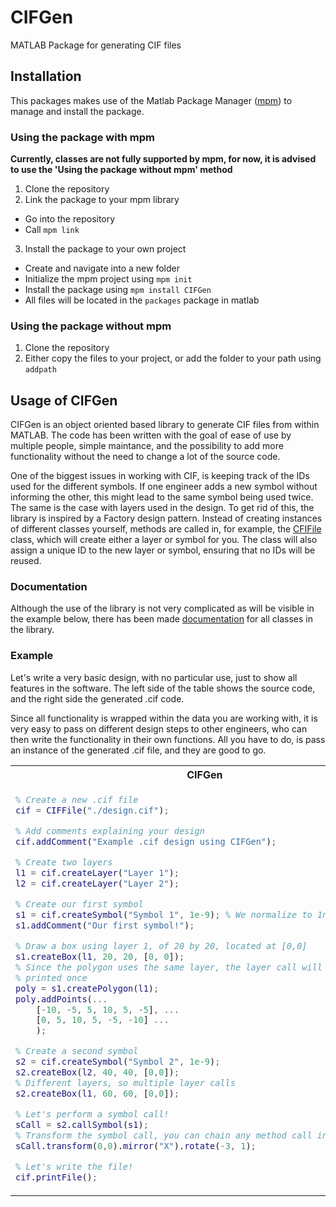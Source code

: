 # CIFGen
MATLAB Package for generating CIF files

## Installation
This packages makes use of the Matlab Package Manager ([mpm](https://github.com/Gangrrio99/mpm)) to manage and install the package. 

### Using the package with mpm
**Currently, classes are not fully supported by mpm, for now, it is advised to use the 'Using the package without mpm' method**
1. Clone the repository
2. Link the package to your mpm library
  - Go into the repository
  - Call `mpm link`
3. Install the package to your own project
  - Create and navigate into a new folder
  - Initialize the mpm project using `mpm init`
  - Install the package using `mpm install CIFGen`
  - All files will be located in the `packages` package in matlab

### Using the package without mpm
1. Clone the repository
2. Either copy the files to your project, or add the folder to your path using `addpath`

## Usage of CIFGen
CIFGen is an object oriented based library to generate CIF files from within MATLAB. The code has been written with the goal of ease of use by multiple people, 
simple maintance, and the possibility to add more functionality without the need to change a lot of the source code.

One of the biggest issues in working with CIF, is keeping track of the IDs used for the different symbols. If one engineer adds a new symbol without informing the other, 
this might lead to the same symbol being used twice. The same is the case with layers used in the design. To get rid of this, the library is inspired by a Factory design pattern. Instead of creating instances of different classes yourself, methods are called in, for example, the [CFIFile](./documentation/CIFFile.md) class, which will create either a layer or symbol for you. The class will also assign a unique ID to the new layer or symbol, ensuring that no IDs will be reused.

### Documentation
Although the use of the library is not very complicated as will be visible in the example below, there has been made [documentation](./documentation/documentation.md) for all classes in the library.

### Example
Let's write a very basic design, with no particular use, just to show all features in the software. The left side of the table shows the source code, and the right side the generated .cif code. 

Since all functionality is wrapped within the data you are working with, it is very easy to pass on different design steps to other engineers, who can then write the functionality in their own functions. All you have to do, is pass an instance of the generated .cif file, and they are good to go.

<table>
<tr>
<th>CIFGen</th>
<th>.cif</th>
</tr>
<tr>
<td>

```matlab
% Create a new .cif file
cif = CIFFile("./design.cif");

% Add comments explaining your design
cif.addComment("Example .cif design using CIFGen");

% Create two layers
l1 = cif.createLayer("Layer 1");
l2 = cif.createLayer("Layer 2");

% Create our first symbol
s1 = cif.createSymbol("Symbol 1", 1e-9); % We normalize to 1nm
s1.addComment("Our first symbol!");

% Draw a box using layer 1, of 20 by 20, located at [0,0]
s1.createBox(l1, 20, 20, [0, 0]);
% Since the polygon uses the same layer, the layer call will only be
% printed once
poly = s1.createPolygon(l1);
poly.addPoints(...
    [-10, -5, 5, 10, 5, -5], ...
    [0, 5, 10, 5, -5, -10] ...
    );

% Create a second symbol
s2 = cif.createSymbol("Symbol 2", 1e-9);
s2.createBox(l2, 40, 40, [0,0]);
% Different layers, so multiple layer calls
s2.createBox(l1, 60, 60, [0,0]);

% Let's perform a symbol call!
sCall = s2.callSymbol(s1);
% Transform the symbol call, you can chain any method call in the library!
sCall.transform(0,0).mirror("X").rotate(-3, 1);

% Let's write the file!
cif.printFile();
```

</td>
<td>

```lisp
(CIF generated by CIFGen v1.0.0 - Daan Roos (2023));
(Example .cif design using CIFGen);
(Layer definitions);
L L1; (CleWin: 1 Layer 1/0f808080 0f808080);
L L2; (CleWin: 2 Layer 2/0f808080 0f808080);
(Symbol definitions);
(Our first symbol!);
DS1 1 10;
9 Symbol_1;
L L1;
B 20 20 0 0 1 0;
P -10 0 -5 5 5 10 10 5 5 -5 -5 -10;
DF;
DS2 1 10;
9 Symbol_2;
L L2;
B 40 40 0 0 1 0;
L L1;
B 60 60 0 0 1 0;
C1 T 0 0 M X R -3 1;
DF;
E;
```

</td>
</tr>
</table>

